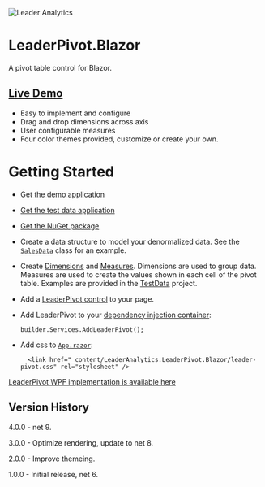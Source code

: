 ![Leader Analytics](./logo.png)

# LeaderPivot.Blazor

A pivot table control for Blazor.

## [Live Demo](https://leaderanalytics.com/blazor/leader-pivot-demo)

* Easy to implement and configure
* Drag and drop dimensions across axis
* User configurable measures
* Four color themes provided, customize or create your own.



# Getting Started

* [Get the demo application](https://github.com/leaderanalytics/LeaderPivot.BlazorDemo)

* [Get the test data application](https://github.com/leaderanalytics/LeaderPivot.TestData)

* [Get the NuGet package](https://www.nuget.org/packages/LeaderAnalytics.LeaderPivot.Blazor/)

* Create a data structure to model your denormalized data.  See the [`SalesData`](https://github.com/leaderanalytics/LeaderPivot.TestData/blob/main/LeaderPivot.TestData/SalesData.cs) class for an example.

* Create [Dimensions](https://github.com/leaderanalytics/LeaderPivot/blob/main/LeaderPivot/Dimension.cs) and [Measures](https://github.com/leaderanalytics/LeaderPivot/blob/main/LeaderPivot/Measure.cs).    Dimensions are used to group data.  Measures are used to create the values shown in each cell of the pivot table.  Examples are provided in the [TestData](https://github.com/leaderanalytics/LeaderPivot.TestData/blob/main/LeaderPivot.TestData/SalesData.cs) project.

* Add a [LeaderPivot control](https://github.com/leaderanalytics/LeaderPivot.BlazorDemo/blob/main/Server/LeaderPivot.BlazorDemo.Server/Components/Pages/LeaderPivotDemo.razor) to your page.  

* Add LeaderPivot to your [dependency injection container](https://github.com/leaderanalytics/LeaderPivot.BlazorDemo/blob/main/Server/LeaderPivot.BlazorDemo.Server/Program.cs):

    `builder.Services.AddLeaderPivot();`

* Add css to [`App.razor`](https://github.com/leaderanalytics/LeaderPivot.BlazorDemo/blob/main/Server/LeaderPivot.BlazorDemo.Server/Components/App.razor):

    
       
        <link href="_content/LeaderAnalytics.LeaderPivot.Blazor/leader-pivot.css" rel="stylesheet" />
      

[LeaderPivot WPF implementation is available here](https://github.com/leaderanalytics/LeaderPivot.XAML.WPF)

## Version History
4.0.0 - net 9.

3.0.0 - Optimize rendering, update to net 8.

2.0.0 - Improve themeing.

1.0.0 - Initial release, net 6.
